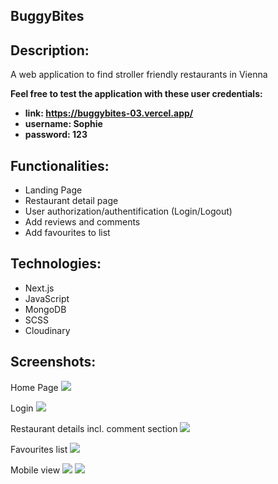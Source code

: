 ## BuggyBites

## Description:

A web application to find stroller friendly restaurants in Vienna

<b>Feel free to test the application with these user credentials:

- link: https://buggybites-03.vercel.app/
- username: Sophie
- password: 123</b>

## Functionalities:

- Landing Page
- Restaurant detail page
- User authorization/authentification (Login/Logout)
- Add reviews and comments
- Add favourites to list

## Technologies:

- Next.js
- JavaScript
- MongoDB
- SCSS
- Cloudinary

## Screenshots:

Home Page
<img src='https://res.cloudinary.com/dtz9u2nae/image/upload/v1712661832/Screenshot_BuggyBites_kwpuyz.png'/>

Login
<img src='https://res.cloudinary.com/dtz9u2nae/image/upload/v1712672667/login_lhrauc.png'/>

Restaurant details incl. comment section
<img src='https://res.cloudinary.com/dtz9u2nae/image/upload/v1712672667/bewertung_ydnsj3.png'/>

Favourites list
<img src='https://res.cloudinary.com/dtz9u2nae/image/upload/v1712672667/merkliste_eu3xl6.png'/>

Mobile view
<img src='https://res.cloudinary.com/dtz9u2nae/image/upload/v1712672667/responsive_ltjthb.png'/> <img src='https://res.cloudinary.com/dtz9u2nae/image/upload/v1712672667/responsive2_ngrtll.png'/>
